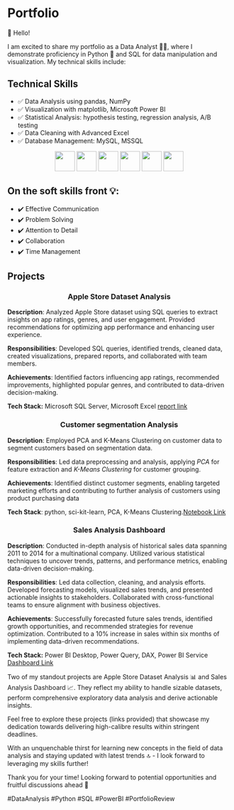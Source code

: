 <h1 align="left">Portfolio</h1>
👋 Hello! 

I am excited to share my portfolio as a Data Analyst 👨‍💼, where I demonstrate proficiency in Python 🐍 and SQL for data manipulation and visualization. My technical skills include:
## Technical Skills
- ✅ Data Analysis using pandas, NumPy
- ✅ Visualization with matplotlib, Microsoft Power BI
- ✅ Statistical Analysis: hypothesis testing, regression analysis, A/B testing
- ✅ Data Cleaning with Advanced Excel 
- ✅ Database Management: MySQL, MSSQL

 <div align="center">
  <code><a href="https://www.python.org/" target="_blank"><img height="45" src="https://www.vectorlogo.zone/logos/python/python-ar21.svg"></a></code>
  <code><a href="https://jupyter.org/" target="_blank"><img height="45" src="https://www.vectorlogo.zone/logos/jupyter/jupyter-ar21.svg"></a></code>
  <code><a href="https://numpy.org/" target="_blank"><img height="45" src="https://www.vectorlogo.zone/logos/numpy/numpy-ar21.svg"></a></code>
  <code><a href="https://pandas.pydata.org/" target="_blank"><img height="45" src="https://upload.wikimedia.org/wikipedia/commons/e/ed/Pandas_logo.svg"></a></code>
  <code><a href="https://matplotlib.org/" target="_blank"><img height="45" src="https://upload.wikimedia.org/wikipedia/commons/8/84/Matplotlib_icon.svg"></a></code>
  <code><a href="https://powerbi.microsoft.com/" target="_blank"><img height="45" src="https://www.vectorlogo.zone/logos/microsoft_powerbi/microsoft_powerbi-ar21.svg"></a></code>
</div>

## On the soft skills front 💡:
- ✔️ Effective Communication 
- ✔️ Problem Solving 
- ✔️ Attention to Detail 
- ✔️ Collaboration 
- ✔️ Time Management 

<h2 align="left">Projects</h2>

<h3 align="center"> Apple Store Dataset Analysis</h3>

**Description**: Analyzed Apple Store dataset using SQL queries to extract insights on app ratings, genres, and user engagement. Provided recommendations for optimizing app performance and enhancing user experience.

**Responsibilities**: Developed SQL queries, identified trends, cleaned data, created visualizations, prepared reports, and collaborated with team members.

**Achievements**: Identified factors influencing app ratings, recommended improvements, highlighted popular genres, and contributed to data-driven decision-making.

**Tech Stack:** Microsoft SQL Server, Microsoft Excel
  [report link](https://nbviewer.org/github/SachinSS96/Data_Science_Portfolio/blob/833496c7146e0d1443d3c521e39054aa6c20fbf7/SQL/applestore_SQL/Apple%20Storeppt.pdf)

<h3 align="center">Customer segmentation Analysis</h3>

**Description**: Employed PCA and K-Means Clustering on customer data to segment customers based on segmentation data.

**Responsibilities**: Led data preprocessing and analysis, applying *PCA* for feature extraction and *K-Means Clustering* for customer grouping.

**Achievements**: Identified distinct customer segments, enabling targeted marketing efforts and contributing to further analysis of customers using product purchasing data 

**Tech Stack**: python, sci-kit-learn, PCA, K-Means Clustering.[Notebook Link](https://nbviewer.org/github/SachinSS96/Data_Science_Portfolio/blob/main/Python/Customer%20Analytics/Customer%20Segmentation%20%20Analytics.ipynb)

<h3 align="center">Sales Analysis Dashboard</h3>

**Description**: Conducted in-depth analysis of historical sales data spanning 2011 to 2014 for a multinational company. Utilized various statistical techniques to uncover trends, patterns, and performance metrics, enabling data-driven decision-making.

**Responsibilities**: Led data collection, cleaning, and analysis efforts. Developed forecasting models, visualized sales trends, and presented actionable insights to stakeholders. Collaborated with cross-functional teams to ensure alignment with business objectives.

**Achievements**: Successfully forecasted future sales trends, identified growth opportunities, and recommended strategies for revenue optimization. Contributed to a 10% increase in sales within six months of implementing data-driven recommendations.

**Tech Stack:** Power BI Desktop, Power Query, DAX, Power BI Service
[Dashboard Link](https://app.powerbi.com/view?r=eyJrIjoiMzc1NjU4NWEtN2QxNS00NmM3LTg5Y2EtNDY1N2JkNTljYWFiIiwidCI6ImJjNDhjNTk4LTFmMzEtNDA2Yy1hZmJmLTBiYzAwYmJhZTQ2NSJ9&pageName=ReportSection6194b5b20218291ed003)

Two of my standout projects are Apple Store Dataset Analysis 📊 and Sales Analysis Dashboard 📈. They reflect my ability to handle sizable datasets, perform comprehensive exploratory data analysis and derive actionable insights.

Feel free to explore these projects (links provided) that showcase my dedication towards delivering high-calibre results within stringent deadlines.

With an unquenchable thirst for learning new concepts in the field of data analysis and staying updated with latest trends 🔝 - I look forward to leveraging my skills further!

Thank you for your time! Looking forward to potential opportunities and fruitful discussions ahead 🤝

#DataAnalysis #Python #SQL #PowerBI #PortfolioReview
